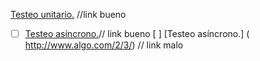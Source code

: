 

 [Testeo unitario.](https://jestjs.io/docs/es-ES/getting-started) //link bueno
* [ ] [Testeo asíncrono.](https://jestjs.io/docs/es-ES/asynchronous)// link bueno
   [ ] [Testeo asíncrono.]  ( http://www.algo.com/2/3/) // link malo
